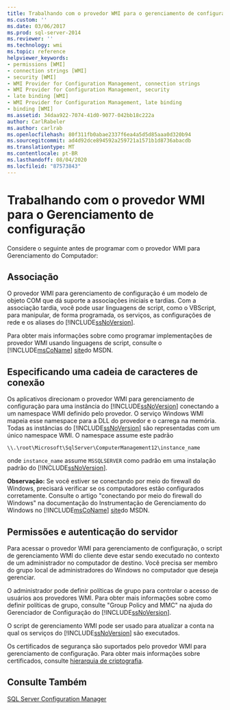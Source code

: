 ```yaml
---
title: Trabalhando com o provedor WMI para o gerenciamento de configuração | Microsoft Docs
ms.custom: ''
ms.date: 03/06/2017
ms.prod: sql-server-2014
ms.reviewer: ''
ms.technology: wmi
ms.topic: reference
helpviewer_keywords:
- permissions [WMI]
- connection strings [WMI]
- security [WMI]
- WMI Provider for Configuration Management, connection strings
- WMI Provider for Configuration Management, security
- late binding [WMI]
- WMI Provider for Configuration Management, late binding
- binding [WMI]
ms.assetid: 34daa922-7074-41d0-9077-042bb18c222a
author: CarlRabeler
ms.author: carlrab
ms.openlocfilehash: 80f311fb0abae2337f6ea4a5d5d85aaa0d320b94
ms.sourcegitcommit: ad4d92dce894592a259721a1571b1d8736abacdb
ms.translationtype: MT
ms.contentlocale: pt-BR
ms.lasthandoff: 08/04/2020
ms.locfileid: "87573843"
---
```

# <a name="working-with-the-wmi-provider-for-configuration-management"></a>Trabalhando com o provedor WMI para o Gerenciamento de configuração
  Considere o seguinte antes de programar com o provedor WMI para Gerenciamento do Computador:  
  
## <a name="binding"></a>Associação  
 O provedor WMI para gerenciamento de configuração é um modelo de objeto COM que dá suporte a associações iniciais e tardias. Com a associação tardia, você pode usar linguagens de script, como o VBScript, para manipular, de forma programada, os serviços, as configurações de rede e os aliases do [!INCLUDE[ssNoVersion](../../includes/ssnoversion-md.md)].  
  
 Para obter mais informações sobre como programar implementações de provedor WMI usando linguagens de script, consulte o [!INCLUDE[msCoName](../../includes/msconame-md.md)] [site](https://go.microsoft.com/fwlink/?linkid=15426)do MSDN.  
  
## <a name="specifying-a-connection-string"></a>Especificando uma cadeia de caracteres de conexão  
 Os aplicativos direcionam o provedor WMI para gerenciamento de configuração para uma instância do [!INCLUDE[ssNoVersion](../../includes/ssnoversion-md.md)] conectando a um namespace WMI definido pelo provedor. O serviço Windows WMI mapeia esse namespace para a DLL do provedor e o carrega na memória. Todas as instâncias do [!INCLUDE[ssNoVersion](../../includes/ssnoversion-md.md)] são representadas com um único namespace WMI. O namespace assume este padrão  
  
```  
\\.\root\Microsoft\SqlServer\ComputerManagement12\instance_name  
```  
  
 onde `instance_name` assume `MSSQLSERVER` como padrão em uma instalação padrão do [!INCLUDE[ssNoVersion](../../includes/ssnoversion-md.md)].  
  
 **Observação:** Se você estiver se conectando por meio do firewall do Windows, precisará verificar se os computadores estão configurados corretamente. Consulte o artigo "conectando por meio do firewall do Windows" na documentação do Instrumentação de Gerenciamento do Windows no [!INCLUDE[msCoName](../../includes/msconame-md.md)] [site](https://go.microsoft.com/fwlink/?linkid=15426)do MSDN.  
  
## <a name="permissions-and-server-authentication"></a>Permissões e autenticação do servidor  
 Para acessar o provedor WMI para gerenciamento de configuração, o script de gerenciamento WMI do cliente deve estar sendo executado no contexto de um administrador no computador de destino. Você precisa ser membro do grupo local de administradores do Windows no computador que deseja gerenciar.  
  
 O administrador pode definir políticas de grupo para controlar o acesso de usuários aos provedores WMI. Para obter mais informações sobre como definir políticas de grupo, consulte "Group Policy and MMC" na ajuda do Gerenciador de Configuração do [!INCLUDE[ssNoVersion](../../includes/ssnoversion-md.md)].  
  
 O script de gerenciamento WMI pode ser usado para atualizar a conta na qual os serviços do [!INCLUDE[ssNoVersion](../../includes/ssnoversion-md.md)] são executados.  
  
 Os certificados de segurança são suportados pelo provedor WMI para gerenciamento de configuração. Para obter mais informações sobre certificados, consulte [hierarquia de criptografia](../security/encryption/encryption-hierarchy.md).  
  
## <a name="see-also"></a>Consulte Também  
 [SQL Server Configuration Manager](../sql-server-configuration-manager.md)  
  
  
